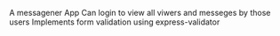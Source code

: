 A messagener App
Can login to view all viwers and messeges by those users
Implements form validation using express-validator
